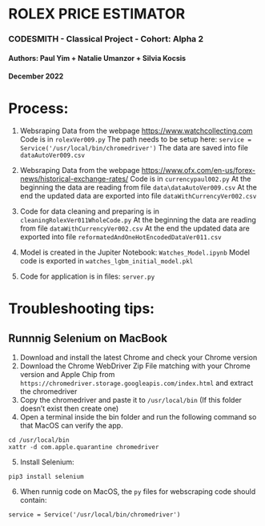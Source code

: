 # ROLEX PRICE ESTIMATOR
### CODESMITH - Classical Project - Cohort: Alpha 2
#### Authors: Paul Yim + Natalie Umanzor + Silvia Kocsis
#### December 2022


# Process:
1. Websraping Data from the webpage https://www.watchcollecting.com
Code is in `rolexVer009.py`
The path needs to be setup here: `service = Service('/usr/local/bin/chromedriver')`
The data are saved into file `dataAutoVer009.csv`

2. Websraping Data from the webpage https://www.ofx.com/en-us/forex-news/historical-exchange-rates/
Code is in `currencypaul002.py`
At the beginning the data are reading from file ```data\dataAutoVer009.csv```
At the end the updated data are exported into file ```dataWithCurrencyVer002.csv```

3. Code for data cleaning and preparing is in `cleaningRolexVer011WholeCode.py` At the beginning the data are reading from file `dataWithCurrencyVer002.csv`
At the end the updated data are exported into file `reformatedAndOneHotEncodedDataVer011.csv`

4. Model is created in the Jupiter Notebook: 
```Watches_Model.ipynb```
Model code is exported in ```watches_lgbm_initial_model.pkl```

5. Code for application is in files:
```server.py```

# Troubleshooting tips:
## Runnnig Selenium on MacBook

1. Download and install the latest Chrome and check your Chrome version
2. Download the Chrome WebDriver Zip File matching with your Chrome version and Apple Chip from ```https://chromedriver.storage.googleapis.com/index.html``` and extract the chromedriver
3. Copy the chromedriver and paste it to ```/usr/local/bin``` (If this folder doesn’t exist then create one)
4. Open a terminal inside the bin folder and run the following command so that MacOS can verify the app.
```
cd /usr/local/bin
xattr -d com.apple.quarantine chromedriver
```
5. Install Selenium: 
```
pip3 install selenium
```
6. When runnig code on MacOS, the ```py``` files for webscraping code should contain: 
```
service = Service('/usr/local/bin/chromedriver')
```



